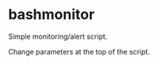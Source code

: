 bashmonitor
===========
Simple monitoring/alert script.  

Change parameters at the top of the script.
